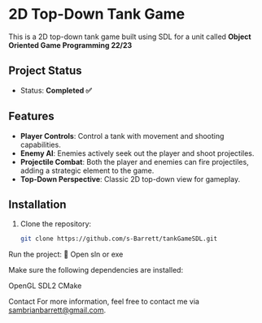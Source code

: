 # 2D Top-Down Tank Game

This is a 2D top-down tank game built using SDL for a unit called **Object Oriented Game Programming 22/23**

## Project Status
- Status: **Completed ✅**

## Features

- **Player Controls**: Control a tank with movement and shooting capabilities.
- **Enemy AI**: Enemies actively seek out the player and shoot projectiles.
- **Projectile Combat**: Both the player and enemies can fire projectiles, adding a strategic element to the game.
- **Top-Down Perspective**: Classic 2D top-down view for gameplay.

## Installation

1. Clone the repository:
   ```bash
   git clone https://github.com/s-Barrett/tankGameSDL.git

  Run the project: 💽
Open sln or exe

Make sure the following dependencies are installed:

OpenGL
SDL2
CMake

Contact
For more information, feel free to contact me via sambrianbarrett@gmail.com.
